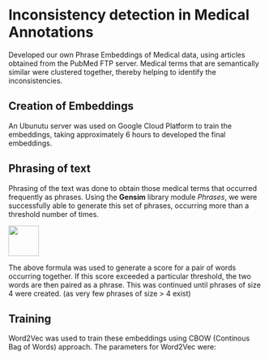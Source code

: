 # Inconsistency detection in Medical Annotations
Developed our own Phrase Embeddings of Medical data, using articles obtained from the PubMed FTP server. Medical terms that are semantically similar were clustered together, thereby helping to identify the inconsistencies.

## Creation of Embeddings

An Ubunutu server was used on Google Cloud Platform to train the embeddings, taking approximately 6 hours to developed the final embeddings.


## Phrasing of text

Phrasing of the text was done to obtain those medical terms that occurred frequently as phrases. Using the **Gensim** library module *Phrases*, we were successfully able to generate this set of phrases, occurring more than a threshold number of times.

<img src = "https://i.stack.imgur.com/KXD7F.png" height="60"/>

The above formula was used to generate a score for a pair of words occurring together. If this score exceeded a particular threshold, the two words are then paired as a phrase. This was continued until phrases of size 4 were created. (as very few phrases of size > 4 exist)


## Training

Word2Vec was used to train these embeddings using CBOW (Continous Bag of Words) approach.
The parameters for Word2Vec were:
